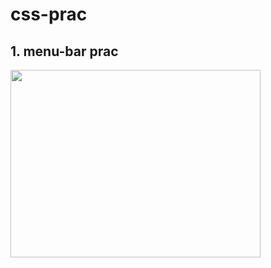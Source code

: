 # css-prac

## 1. menu-bar prac 
<img src="https://user-images.githubusercontent.com/87405971/205260686-4edafa3c-4c3f-45eb-9e1d-9bb3013a80d8.gif"  width="400" height="300"/>
